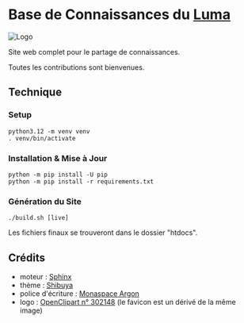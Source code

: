 # Base de Connaissances du [Luma](https://fr.wiktionary.org/wiki/luma)

![Logo](sources/_static/logo.svg)

Site web complet pour le partage de connaissances.

Toutes les contributions sont bienvenues.

## Technique

### Setup

```shell
python3.12 -m venv venv
. venv/bin/activate
```

### Installation & Mise à Jour

```shell
python -m pip install -U pip
python -m pip install -r requirements.txt
```

### Génération du Site

```shell
./build.sh [live]
```

Les fichiers finaux se trouveront dans le dossier "htdocs".

## Crédits

- moteur : [Sphinx](https://www.sphinx-doc.org)
- thème : [Shibuya](https://shibuya.lepture.com)
- police d'écriture : [Monaspace Argon](https://monaspace.githubnext.com)
- logo : [OpenClipart n° 302148](https://openclipart.org/detail/302148) (le favicon est un dérivé de la même image)
